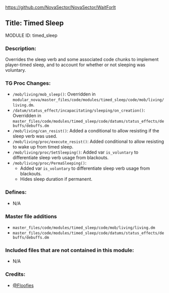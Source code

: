 https://github.com/NovaSector/NovaSector/WaitForIt

## Title: Timed Sleep

MODULE ID: timed_sleep

### Description:

Overrides the sleep verb and some associated code chunks to implement player-timed sleep, and to account for whether or not sleeping was voluntary.

### TG Proc Changes:

- `/mob/living/mob_sleep()`: Overridden in `modular_nova/master_files/code/modules/timed_sleep/code/mob/living/living.dm`.
- `/datum/status_effect/incapacitating/sleeping/on_creation()`: Overridden in `master_files/code/modules/timed_sleep/code/datums/status_effects/debuffs/debuffs.dm`
- `/mob/living/can_resist()`: Added a conditional to allow resisting if the sleep verb was used.
- `/mob/living/proc/execute_resist()`: Added conditional to allow resisting to wake up from timed sleep.
- `/mob/living/proc/SetSleeping()`: Added var `is_voluntary` to differentiate sleep verb usage from blackouts.
- `/mob/living/proc/PermaSleeping()`:
  - Added var `is_voluntary` to differentiate sleep verb usage from blackouts.
  - Hides sleep duration if permanent.

### Defines:

- N/A

### Master file additions

- `master_files/code/modules/timed_sleep/code/mob/living/living.dm`
- `master_files/code/modules/timed_sleep/code/datums/status_effects/debuffs/debuffs.dm`

### Included files that are not contained in this module:

- N/A


### Credits:
- [@Floofies](https://github.com/Floofies)
